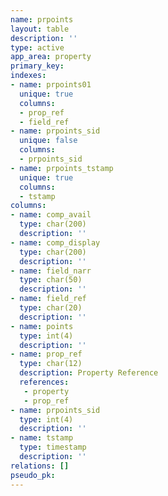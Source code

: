 ```yaml
---
name: prpoints
layout: table
description: ''
type: active
app_area: property
primary_key: 
indexes:
- name: prpoints01
  unique: true
  columns:
  - prop_ref
  - field_ref
- name: prpoints_sid
  unique: false
  columns:
  - prpoints_sid
- name: prpoints_tstamp
  unique: true
  columns:
  - tstamp
columns:
- name: comp_avail
  type: char(200)
  description: ''
- name: comp_display
  type: char(200)
  description: ''
- name: field_narr
  type: char(50)
  description: ''
- name: field_ref
  type: char(20)
  description: ''
- name: points
  type: int(4)
  description: ''
- name: prop_ref
  type: char(12)
  description: Property Reference
  references:
   - property
   - prop_ref
- name: prpoints_sid
  type: int(4)
  description: ''
- name: tstamp
  type: timestamp
  description: ''
relations: []
pseudo_pk: 
---
```


